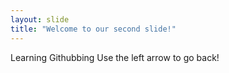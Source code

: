 ```yaml
---
layout: slide
title: "Welcome to our second slide!"
---
```

Learning Githubbing
Use the left arrow to go back!
